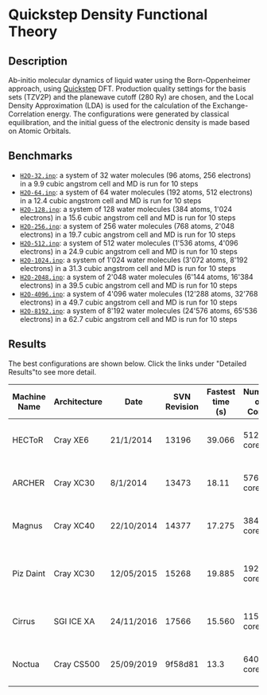 # Quickstep Density Functional Theory

## Description

Ab-initio molecular dynamics of liquid water using the Born-Oppenheimer approach, using [Quickstep](https://www.cp2k.org/quickstep) DFT. Production quality settings for the basis sets (TZV2P) and the planewave cutoff (280 Ry) are chosen, and the Local Density Approximation (LDA) is used for the calculation of the Exchange-Correlation energy. The configurations were generated by classical equilibration, and the initial guess of the electronic density is made based on Atomic Orbitals.

## Benchmarks

- [`H2O-32.inp`](H2O-32.inp): a system of 32 water molecules (96 atoms, 256 electrons) in a 9.9 cubic angstrom cell and MD is run for 10 steps
- [`H2O-64.inp`](H2O-64.inp): a system of 64 water molecules (192 atoms, 512 electrons) in a 12.4 cubic angstrom cell and MD is run for 10 steps
- [`H2O-128.inp`](H2O-128.inp): a system of 128 water molecules (384 atoms, 1'024 electrons) in a 15.6 cubic angstrom cell and MD is run for 10 steps
- [`H2O-256.inp`](`H2O-256.inp`): a system of 256 water molecules (768 atoms, 2'048 electrons) in a 19.7 cubic angstrom cell and MD is run for 10 steps
- [`H2O-512.inp`](`H2O-512.inp`): a system of 512 water molecules (1'536 atoms, 4'096 electrons) in a 24.9 cubic angstrom cell and MD is run for 10 steps
- [`H2O-1024.inp`](`H2O-1024.inp`): a system of 1'024 water molecules (3'072 atoms, 8'192 electrons) in a 31.3 cubic angstrom cell and MD is run for 10 steps
- [`H2O-2048.inp`](`H2O-2048.inp`): a system of 2'048 water molecules (6'144 atoms, 16'384 electrons) in a 39.5 cubic angstrom cell and MD is run for 10 steps
- [`H2O-4096.inp`](`H2O-4096.inp`): a system of 4'096 water molecules (12'288 atoms, 32'768 electrons) in a 49.7 cubic angstrom cell and MD is run for 10 steps
- [`H2O-8192.inp`](`H2O-8192.inp`): a system of 8'192 water molecules (24'576 atoms, 65'536 electrons) in a 62.7 cubic angstrom cell and MD is run for 10 steps


## Results

The best configurations are shown below. Click the links under "Detailed Results"to see more detail.

| Machine Name | Architecture | Date       | SVN Revision | Fastest time (s) | Number of Cores | Number of Threads                 | Detailed Results |
| ------------ | ------------ | ---------- | ------------ | ---------------- | --------------- | --------------------------------- | ---------------- |
| HECToR	   | Cray XE6     | 21/1/2014  | 13196        | 39.066           | 512 cores       | 2 OMP threads per MPI task	       | [hector-h2o-64](https://www.cp2k.org/performance:hector-h2o-64) |
| ARCHER	   | Cray XC30    | 8/1/2014   | 13473        | 18.11            | 576 cores       | 1 OMP thread per MPI task	       | [archer-h2o-64](https://www.cp2k.org/performance:archer-h2o-64) |
| Magnus	   | Cray XC40    | 22/10/2014 | 14377        | 17.275           | 384 cores       | 1 OMP thread per MPI task	       | [magnus-h2o-64](https://www.cp2k.org/performance:magnus-h2o-64) |
| Piz Daint	   | Cray XC30    | 12/05/2015 | 15268        | 19.885           | 192 cores       | 1 OMP thread per MPI task, no GPU | [piz-daint-h2o-64](https://www.cp2k.org/performance:piz-daint-h2o-64) |
| Cirrus	   | SGI ICE XA	  | 24/11/2016 | 17566        | 15.560           | 1152 cores      | 9 OMP threads per MPI task	       | [cirrus-h2o-64](https://www.cp2k.org/performance:cirrus-h2o-64) |
| Noctua	   | Cray CS500	  | 25/09/2019 | 9f58d81      | 13.3             | 640 cores       | 10 OMP thread per MPI task	       | [noctua-h2o-64](https://www.cp2k.org/performance:noctua-h2o-64) |

